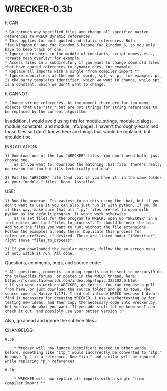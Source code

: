 # WRECKER-0.3b


It CAN:

	* Go through any specified files and change all specified native references to WRECK dynamic references.
	* This applies for both quoted and static references. Both "fac_kingdom_6" and fac_kingdom_6 become fac.kingdom_6, so you only have to keep track of one.
	* Ignore references in the middle of constants, script names, etc., "create_mesh_overlay" for example.
	* Access files in a subdirectory if you want to change some old files that have quoted references to dynamic ones, for example.
	* Replace all imports with a single "from compiler import *"
	* Ignore identifiers at the end of words, spt_ vs pt_ for example. pt_ is the party_templates identifier, which we want to change, while spt_ is a constant, which we don't want to change.

It CANNOT:

	* Change string references. At the moment there are far too many objects that use "str_" but are not strings for string references to be replaced by the current algorithm

In addition, I would avoid using this for module_strings, module_dialogs, module_constants, and module_info/pages. I haven't thoroughly examined those files so I don't know there are things that would be replaced, but shouldn't be.




INSTALLATION:
	
	1) Download one of the two "WRECKER" files. You don't need both, just choose one. 
		a) If you want to, download the matching .bat file. There's really no reason not too but it's technically optional. 

	2) Put the "WRECKER" file (and .bat if you have it) in the same folder as your "module_" files. Boom. Installed.


USE:

	1) Run the program. Its easiest to do this using the .bat, but if you don't want to use it you can also just run it with python. If you do it this way, make sure that all ".py" files are set to open with python as the default program. It won't work otherwise.
		a) To set files for the program to WRECK, open up "WRECKER" in a text editor and find "files_to_process". It should be near the top. Add your the files you want to run, without the file extensions. Follow the examples already there. Duplicate this process for reference prefixes, if desired. These are listed under "identifier", right above "files_to_process".

	2) If you downloaded the regular version, follow the on-screen menu. If not, watch it run. All done. 

Questions, comments, bugs, and source code:

	* All questions, comments, an dbug reports can be sent to mercury19 on the taleworlds forums, or posted in the WRECK thread, here: https://forums.taleworlds.com/index.php/topic,325102.0.html
	* If you want to work on WRECKER, go for it. You can request a pull from here, or just download the source folder and go to town. The source code is Native 1.171. I did not inlcude WRECK because I didn't find it necessary for creating WRECKER. I use wreckertesting.py for testing new ideas, and then copy the necessary code into wrecker.py, but you can do what you want. If you add stuff let me know so I can check it out, and possibly use your better version :P

Also, go ahead and ignore the sublime files~


CHANGELOG:

	0.3b:

		* Wrecker will now ignore identifiers nested in other words; before, something like "itp_" would incorrectly be converted to "itp." because "p_" is a reference. Now "itp_" and similar will be ignored while replacing "p_" references

	0.2b:

		* WRECKER will now replace all imports with a single "from compiler import *"
